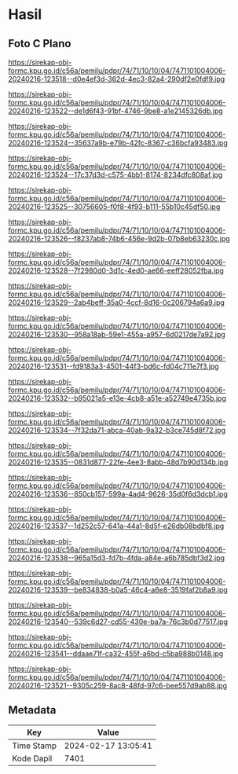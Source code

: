 # Hasil

## Foto C Plano

https://sirekap-obj-formc.kpu.go.id/c56a/pemilu/pdpr/74/71/10/10/04/7471101004006-20240216-123518--d0e4ef3d-362d-4ec3-82a4-290df2e0fdf9.jpg

https://sirekap-obj-formc.kpu.go.id/c56a/pemilu/pdpr/74/71/10/10/04/7471101004006-20240216-123522--de1d6f43-91bf-4746-9be8-a1e2145326db.jpg

https://sirekap-obj-formc.kpu.go.id/c56a/pemilu/pdpr/74/71/10/10/04/7471101004006-20240216-123524--35637a9b-e79b-42fc-8367-c36bcfa93483.jpg

https://sirekap-obj-formc.kpu.go.id/c56a/pemilu/pdpr/74/71/10/10/04/7471101004006-20240216-123524--17c37d3d-c575-4bb1-8174-8234dfc808af.jpg

https://sirekap-obj-formc.kpu.go.id/c56a/pemilu/pdpr/74/71/10/10/04/7471101004006-20240216-123525--30756605-f0f8-4f93-b111-55b10c45df50.jpg

https://sirekap-obj-formc.kpu.go.id/c56a/pemilu/pdpr/74/71/10/10/04/7471101004006-20240216-123526--f8237ab8-74b6-456e-9d2b-07b8eb63230c.jpg

https://sirekap-obj-formc.kpu.go.id/c56a/pemilu/pdpr/74/71/10/10/04/7471101004006-20240216-123528--7f2980d0-3d1c-4ed0-ae66-eeff28052fba.jpg

https://sirekap-obj-formc.kpu.go.id/c56a/pemilu/pdpr/74/71/10/10/04/7471101004006-20240216-123529--2ab4beff-35a0-4ccf-8d16-0c206794a6a9.jpg

https://sirekap-obj-formc.kpu.go.id/c56a/pemilu/pdpr/74/71/10/10/04/7471101004006-20240216-123530--958a18ab-59e1-455a-a957-6d0217de7a92.jpg

https://sirekap-obj-formc.kpu.go.id/c56a/pemilu/pdpr/74/71/10/10/04/7471101004006-20240216-123531--fd9183a3-4501-44f3-bd6c-fd04c711e7f3.jpg

https://sirekap-obj-formc.kpu.go.id/c56a/pemilu/pdpr/74/71/10/10/04/7471101004006-20240216-123532--b95021a5-e13e-4cb8-a51e-a52749e4735b.jpg

https://sirekap-obj-formc.kpu.go.id/c56a/pemilu/pdpr/74/71/10/10/04/7471101004006-20240216-123534--7f32da71-abca-40ab-9a32-b3ce745d8f72.jpg

https://sirekap-obj-formc.kpu.go.id/c56a/pemilu/pdpr/74/71/10/10/04/7471101004006-20240216-123535--0831d877-22fe-4ee3-8abb-48d7b90d134b.jpg

https://sirekap-obj-formc.kpu.go.id/c56a/pemilu/pdpr/74/71/10/10/04/7471101004006-20240216-123536--850cb157-599a-4ad4-9626-35d0f6d3dcb1.jpg

https://sirekap-obj-formc.kpu.go.id/c56a/pemilu/pdpr/74/71/10/10/04/7471101004006-20240216-123537--1d252c57-641a-44a1-8d5f-e26db08bdbf8.jpg

https://sirekap-obj-formc.kpu.go.id/c56a/pemilu/pdpr/74/71/10/10/04/7471101004006-20240216-123538--965a15d3-fd7b-4fda-a84e-a6b785dbf3d2.jpg

https://sirekap-obj-formc.kpu.go.id/c56a/pemilu/pdpr/74/71/10/10/04/7471101004006-20240216-123539--be834838-b0a5-46c4-a6e8-3519faf2b8a9.jpg

https://sirekap-obj-formc.kpu.go.id/c56a/pemilu/pdpr/74/71/10/10/04/7471101004006-20240216-123540--539c6d27-cd55-430e-ba7a-76c3b0d77517.jpg

https://sirekap-obj-formc.kpu.go.id/c56a/pemilu/pdpr/74/71/10/10/04/7471101004006-20240216-123541--ddaae71f-ca32-455f-a6bd-c5ba988b0148.jpg

https://sirekap-obj-formc.kpu.go.id/c56a/pemilu/pdpr/74/71/10/10/04/7471101004006-20240216-123521--9305c259-8ac8-48fd-97c6-bee557d9ab88.jpg


## Metadata

| Key        | Value               |
| ---------- | ------------------- |
| Time Stamp | 2024-02-17 13:05:41 |
| Kode Dapil | 7401                |



